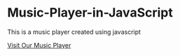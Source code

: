 # Music-Player-in-JavaScript
This is a music player created using javascript

<a href="https://code2with-pratik.github.io/Music-Player-in-JavaScript/">Visit Our Music Player</a>
